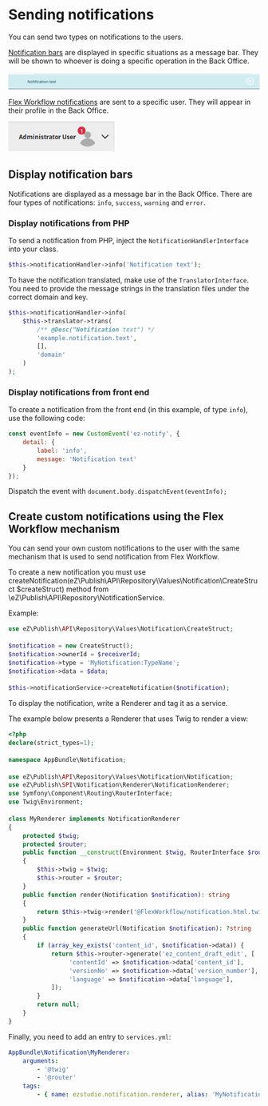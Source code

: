 # Sending notifications

You can send two types on notifications to the users.

[Notification bars](#display-notification-bars) are displayed in specific situations as a message bar.
They will be shown to whoever is doing a specific operation in the Back Office.

![Example of an info notification](img/notification2.png)

[Flex Workflow notifications](#create-custom-notifications-using-the-flex-workflow-mechanism) are sent to a specific user.
They will appear in their profile in the Back Office.

![Notification in profile](img/notification3.png)

## Display notification bars

Notifications are displayed as a message bar in the Back Office.
There are four types of notifications: `info`, `success`, `warning` and `error`.

### Display notifications from PHP

To send a notification from PHP, inject the `NotificationHandlerInterface` into your class.

``` php
$this->notificationHandler->info('Notification text');
```

To have the notification translated, make use of the `TranslatorInterface`.
You need to provide the message strings in the translation files under the correct domain and key.

``` php
$this->notificationHandler->info(
    $this->translator->trans(
        /** @Desc("Notification text") */
        'example.notification.text',
        [],
        'domain'
    )
);
```

### Display notifications from front end

To create a notification from the front end (in this example, of type `info`), use the following code:

``` js
const eventInfo = new CustomEvent('ez-notify', {
    detail: {
        label: 'info',
        message: 'Notification text'
    }
});
```

Dispatch the event with `document.body.dispatchEvent(eventInfo);`

## Create custom notifications using the Flex Workflow mechanism

You can send your own custom notifications to the user with the same mechanism that is used to send notification from Flex Workflow.

To create a new notification you must use createNotification(eZ\Publish\API\Repository\Values\Notification\CreateStruct $createStruct) method from \eZ\Publish\API\Repository\NotificationService. 

Example:

```php
use eZ\Publish\API\Repository\Values\Notification\CreateStruct;

$notification = new CreateStruct();
$notification->ownerId = $receiverId;
$notification->type = 'MyNotification:TypeName';
$notification->data = $data;

$this->notificationService->createNotification($notification);
```

To display the notification, write a Renderer and tag it as a service.

The example below presents a Renderer that uses Twig to render a view:

``` php
<?php
declare(strict_types=1);

namespace AppBundle\Notification;

use eZ\Publish\API\Repository\Values\Notification\Notification;
use eZ\Publish\SPI\Notification\Renderer\NotificationRenderer;
use Symfony\Component\Routing\RouterInterface;
use Twig\Environment;

class MyRenderer implements NotificationRenderer
{
    protected $twig;
    protected $router;
    public function __construct(Environment $twig, RouterInterface $router)
    {
        $this->twig = $twig;
        $this->router = $router;
    }
    public function render(Notification $notification): string
    {
        return $this->twig->render('@FlexWorkflow/notification.html.twig', ['notification' => $notification]);
    }
    public function generateUrl(Notification $notification): ?string
    {
        if (array_key_exists('content_id', $notification->data)) {
            return $this->router->generate('ez_content_draft_edit', [
                 'contentId' => $notification->data['content_id'],
                 'versionNo' => $notification->data['version_number'],
                 'language' => $notification->data['language'],
            ]);
        }
        return null;
    }
}
```

Finally, you need to add an entry to `services.yml`:

``` yaml
AppBundle\Notification\MyRenderer:
    arguments:
        - '@twig'
        - '@router'
    tags:
        - { name: ezstudio.notification.renderer, alias: 'MyNotification:TypeName' }
```
